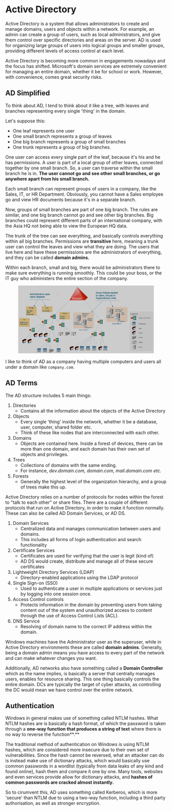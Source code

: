 # Active Directory

Active Directory is a system that allows administrators to create and manage domains, users and objects within a network. For example, an admin can create a group of users, such as local administrators, and give them control over specific directories and areas on the server. AD is used for organizing large groups of users into logical groups and smaller groups, providing different levels of access control at each level.

Active Directory is becoming more common in engagements nowadays and the focus has shifted. Microsoft's domain services are extremely convenient for managing an entire domain, whether it be for school or work. However, with convenience, comes great security risks.

## AD Simplified

To think about AD, I tend to think about it like a tree, with leaves and branches representing every single 'thing' in the domain.

Let's suppose this:

* One leaf represents one user
* One small branch represents a group of leaves
* One big branch represents a group of small branches
* One trunk represents a group of big branches.

One user can access every single part of the leaf, because it's his and he has permissions. A user is part of a local group of other leaves, connected together by one small branch. So, a user can traverse within the small branch he is in. **The user cannot go and see other small branches, or go anywhere apart from his small branch.**

Each small branch can represent groups of users in a company, like the Sales, IT, or HR Department. Obviously, you cannot have a Sales employee go and view HR documents because it's in a separate branch.

Now, groups of small branches are part of one big branch. The rules are similar, and one big branch cannot go and see other big branches. Big branches could represent different parts of an international company, with the Asia HQ not being able to view the European HQ data.

The trunk of the tree can see everything, and basically controls everything within all big branches. Permissions are **transitive** here, meaning a trunk user can control the leaves and view what they are doing. The users that live here and have these permissions are the administrators of everything, and they can be called **domain admins.**

Within each branch, small and big, there would be administrators there to make sure everything is running smoothly. This could be your boss, or the IT guy who administers the entire section of the company.

<figure><img src="../.gitbook/assets/image (233) (1).png" alt=""><figcaption></figcaption></figure>

I like to think of AD as a company having multiple computers and users all under a domain like `company.com`.&#x20;

## AD Terms

The AD structure includes 5 main things:

1. Directories
   * Contains all the information about the objects of the Active Directory
2. Objects
   * Every single 'thing' inside the network, whether it be a database, user, computer, shared folder etc.
   * Think of these like nodes that are interconnected with each other.
3. Domains
   * Objects are contained here. Inside a forest of devices, there can be more than one domain, and each domain has their own set of objects and privileges.
4. Trees
   * Collections of domains with the same ending.
   * For instance, _dev.domain.com, domain.com, mail.domain.com etc._
5. Forests
   * Generally the highest level of the organization hierarchy, and a group of trees make this up.

Active Directory relies on a number of protocols for nodes within the forest to "talk to each other" or share files. There are a couple of different protocols that run on Active Directory, in order to make it function normally. These can also be called AD Domain Services, or AD DS.

1. Domain Services
   * Centralized data and manages communication between users and domains.
   * This includes all forms of login authentication and search functionality
2. Certificate Services
   * Certificates are used for verifying that the user is legit (kind of)
   * AD DS would create, distribute and manage all of these secure certificates
3. Lightweight Directory Services (LDAP)
   * Directory-enabled applications using the LDAP protocol
4. Single Sign-on (SSO)
   * Used to authenticate a user in multiple applications or services just by logging into one session once.
5. Access Control controls
   * Protects information in the domain by preventing users from taking content out of the system and unauthorized access to content through the use of Access Control Lists (ACL).
6. DNS Service
   * Resolving of domain name to the correct IP address within the domain.

Windows machines have the Administrator user as the superuser, while in Active Directory environments these are called **domain admins**. Generally, being a domain admin means you have access to every part of the network and can make whatever changes you want.

Additionally, AD networks also have something called a **Domain Controller** which as the name implies, is basically a server that centrally manages users, enables for resource sharing. This one thing basically controls the entire domain. DCs are typically the target of cyber attacks, as controlling the DC would mean we have control over the entire network.

## Authentication <a href="#authentication" id="authentication"></a>

Windows in general makes use of something called NTLM hashes. What NTLM hashes are is basically a hash format, of which the password is taken through a **one-way function that produces a string of text** where there is no way to reverse the function**.**

The traditional method of authentication on Windows is using NTLM hashes, which are considered more insecure due to their own set of vulnerabilities. Since the hash cannot be reversed, what an attacker can do is instead make use of dictionary attacks, which would basically use common passwords in a wordlist (typically from data leaks of any kind and found online), hash them and compare it one by one. Many tools, websites and even services provide allow for dictionary attacks, and **hashes of common passwords are cracked almost instantly.**&#x20;

So to cirumvent this, AD uses something called Kerberos, which is more 'secure' than NTLM due to using a two-way function, including a third party authorisation, as well as stronger encryption.
